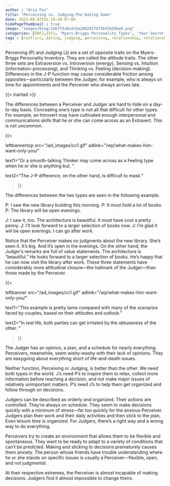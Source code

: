 ```yaml
---
author : "Aria Fox"
title: "Perceiving vs. Judging—The Dating Game"
date: 2023-08-02T01:10:48-07:00
hidePageThumbnail : true 
image: "images/blog/2ab7f4a6e2cba2882017473b556d3be8.png"
categories: [INFJ,ISFJ, 'Myers-Briggs Personality Types', 'Your Secret Self']
tags : [conflict, dating, judging, perceiving, relationship, relationships]
---
```


Perceiving (P) and Judging (J) are a set of opposite traits on the Myers-Briggs Personality Inventory. They are called the attitude traits. The other three sets are Extraversion vs. Introversion (energy), Sensing vs. Intuition (information-processing), and Thinking vs. Feeling (decision-making). Differences in the J-P function may cause considerable friction among opposites—particularly between the Judger, for example, who is always on time for appointments and the Perceiver who always arrives late.

{{< inartad >}}

The differences between a Perceiver and Judger are hard to hide on a day-to-day basis. Concealing one’s type is not all that difficult for other types. For example, an Introvert may have cultivated enough interpersonal and communications skills that he or she can come across as an Extravert. This is not uncommon. 


{{< 

leftbannertop src="/ad_images/cc1.gif" adlink="/wp/what-makes-him-want-only-you/"  

text1="Or a smooth-talking Thinker may come across as a Feeling type when he or she is anything but. " 

text2="The J-P difference, on the other hand, is difficult to mask."

>}}

The differences between the two types are seen in the following example.

P: I saw the new library building this morning.
P: It must hold a lot of books.
P: The library will be open evenings.

J: I saw it, too. The architecture is beautiful. It must have cost a pretty penny.
J: I’ll look forward to a larger selection of books now.
J: I’m glad it will be open evenings. I can go after work.

Notice that the Perceiver makes no judgments about the new library. She’s seen it. It’s big. And it’s open in the evenings. On the other hand, the Judger’s remarks are full of value statements. The architecture is “beautiful.” He looks forward to a larger selection of books. He’s happy that he can now visit the library after work. These three statements have considerably more attitudinal closure—the hallmark of the Judger—than those made by the Perceiver.

{{< 

leftbanner src="/ad_images/cc1.gif" adlink="/wp/what-makes-him-want-only-you/"  

text1="This example is pretty tame compared with many of the scenarios faced by couples, based on their attitudes and outlook." 

text2="In real life, both parties can get irritated by the obtuseness of the other. "

>}}

 The Judger has an opinion, a plan, and a schedule for nearly everything. Perceivers, meanwhile, seem wishy-washy with their lack of opinions. They are easygoing about everything short of life-and-death issues.

Neither function, Perceiving or Judging, is better than the other. We need both types in the world.  J’s need P’s to inspire them to relax, collect more information before reaching a decision, and not make major issues of relatively unimportant matters. P’s need J’s to help them get organized and follow through on decisions.

Judgers can be described as orderly and organized. Their actions are controlled. They’re always on schedule. They seem to make decisions quickly with a minimum of stress—far too quickly for the anxious Perceiver. Judgers plan their work and their daily activities and then stick to the plan, Even leisure time is organized. For Judgers, there’s a right way and a wrong way to do everything.

Perceivers try to create an environment that allows them to be flexible and spontaneous. They want to be ready to adapt to a variety of conditions that can’t be predicted. Making and sticking to decisions prematurely causes them anxiety. The person whose friends have trouble understanding where he or she stands on specific issues is usually a Perceiver—flexible, open, and not judgmental.

At their respective extremes, the Perceiver is almost incapable of making decisions. Judgers find it almost impossible to change theirs.
<!-- <p><a href="https://b2079ao3af6w8x6oqqmceog410.hop.clickbank.net" class="one" target="_blank" title="Soutmate Compatibility Reading">Get Your Soutmate Compatibility Reading Now</a></p> -->


